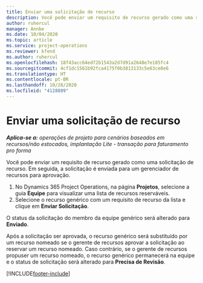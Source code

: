 ```yaml
---
title: Enviar uma solicitação de recurso
description: Você pode enviar um requisito de recurso gerado como uma solicitação de recurso. Em seguida, a solicitação é enviada para um gerenciador de recursos para aprovação.
author: ruhercul
manager: Annbe
ms.date: 10/04/2020
ms.topic: article
ms.service: project-operations
ms.reviewer: kfend
ms.author: ruhercul
ms.openlocfilehash: 18f43acc64ed72b1543a2d7d91a2648e7e185fc4
ms.sourcegitcommit: 4cf1dc1561b92fca4175f0b3813133c5e63ce8e6
ms.translationtype: HT
ms.contentlocale: pt-BR
ms.lasthandoff: 10/28/2020
ms.locfileid: "4128809"
---
```

# <a name="submit-a-resource-request"></a>Enviar uma solicitação de recurso

_**Aplica-se a:** operações de projeto para cenários baseados em recursos/não estocados, implantação Lite - transação para faturamento pro forma_

Você pode enviar um requisito de recurso gerado como uma solicitação de recurso. Em seguida, a solicitação é enviada para um gerenciador de recursos para aprovação.

1. No Dynamics 365 Project Operations, na página **Projetos**, selecione a guia **Equipe** para visualizar uma lista de recursos reserváveis. 
2. Selecione o recurso genérico com um requisito de recurso da lista e clique em **Enviar Solicitação**.

O status da solicitação do membro da equipe genérico será alterado para **Enviado**.

Após a solicitação ser aprovada, o recurso genérico será substituído por um recurso nomeado se o gerente de recursos aprovar a solicitação ao reservar um recurso nomeado. Caso contrário, se o gerente de recursos propuser um recurso nomeado, o recurso genérico permanecerá na equipe e o status de solicitação será alterado para **Precisa de Revisão**.


[!INCLUDE[footer-include](../includes/footer-banner.md)]